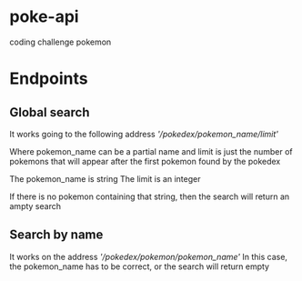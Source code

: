 # poke-api
coding challenge pokemon

# Endpoints

## Global search
It works going to the following address *'/pokedex/pokemon_name/limit'*
  

  Where pokemon_name can be a partial name and limit is just the number of pokemons that will appear after the first pokemon found by the pokedex

  The pokemon_name is string
  The limit is an integer

  If there is no pokemon containing that string, then the search will return an ampty search

## Search by name
It works on the address *'/pokedex/pokemon/pokemon_name'*
  In this case, the pokemon_name has to be correct, or the search will return empty
